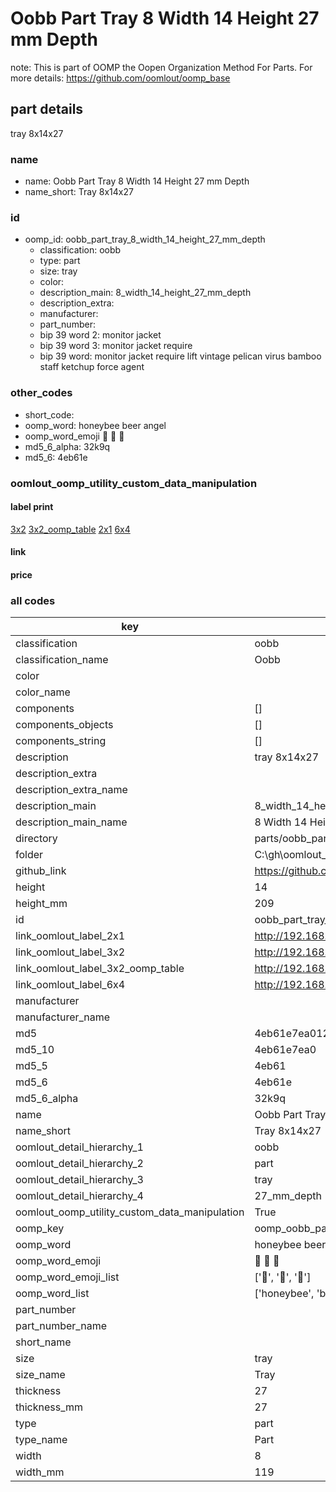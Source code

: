 # Oobb Part Tray 8 Width 14 Height 27 mm Depth  

note: This is part of OOMP the Oopen Organization Method For Parts. For more details: https://github.com/oomlout/oomp_base

##  part details
  



tray 8x14x27



### name
* name: Oobb Part Tray 8 Width 14 Height 27 mm Depth
* name_short: Tray 8x14x27 
### id
* oomp_id: oobb_part_tray_8_width_14_height_27_mm_depth
  * classification: oobb
  * type: part
  * size: tray
  * color: 
  * description_main: 8_width_14_height_27_mm_depth
  * description_extra: 
  * manufacturer: 
  * part_number: 
  * bip 39 word 2: monitor jacket
  * bip 39 word 3: monitor jacket require
  * bip 39 word: monitor jacket require lift vintage pelican virus bamboo staff ketchup force agent

### other_codes
* short_code: 
* oomp_word: honeybee beer angel
* oomp_word_emoji :honeybee: :beer: :angel:
* md5_6_alpha: 32k9q
* md5_6: 4eb61e






### oomlout_oomp_utility_custom_data_manipulation
#### label print
[3x2](http://192.168.1.245:1112/?label=oomp%2032k9q)
[3x2_oomp_table](http://192.168.1.108:1112/?label=oomp%2032k9q)
[2x1](http://192.168.1.242:1112/?label=oomp%2032k9q)
[6x4](http://192.168.1.55:1112/?label=oomp%2032k9q)    

#### link

                              

#### price







### all codes 
| key | value |  
| --- | --- |  
| classification | oobb |  
| classification_name | Oobb |  
| color |  |  
| color_name |  |  
| components | [] |  
| components_objects | [] |  
| components_string | [] |  
| description | tray 8x14x27 |  
| description_extra |  |  
| description_extra_name |  |  
| description_main | 8_width_14_height_27_mm_depth |  
| description_main_name | 8 Width 14 Height 27 mm Depth |  
| directory | parts/oobb_part_tray_8_width_14_height_27_mm_depth |  
| folder | C:\gh\oomlout_oobb_version_4_generated_parts\parts\oobb_part_tray_8_width_14_height_27_mm_depth |  
| github_link | https://github.com/oomlout/oomlout_oomp_part_src/tree/main/parts/oobb_part_tray_8_width_14_height_27_mm_depth |  
| height | 14 |  
| height_mm | 209 |  
| id | oobb_part_tray_8_width_14_height_27_mm_depth |  
| link_oomlout_label_2x1 | http://192.168.1.242:1112/?label=oomp%2032k9q |  
| link_oomlout_label_3x2 | http://192.168.1.245:1112/?label=oomp%2032k9q |  
| link_oomlout_label_3x2_oomp_table | http://192.168.1.108:1112/?label=oomp%2032k9q |  
| link_oomlout_label_6x4 | http://192.168.1.55:1112/?label=oomp%2032k9q |  
| manufacturer |  |  
| manufacturer_name |  |  
| md5 | 4eb61e7ea0121e92897a18176e1dc478 |  
| md5_10 | 4eb61e7ea0 |  
| md5_5 | 4eb61 |  
| md5_6 | 4eb61e |  
| md5_6_alpha | 32k9q |  
| name | Oobb Part Tray 8 Width 14 Height 27 mm Depth |  
| name_short | Tray 8x14x27  |  
| oomlout_detail_hierarchy_1 | oobb |  
| oomlout_detail_hierarchy_2 | part |  
| oomlout_detail_hierarchy_3 | tray |  
| oomlout_detail_hierarchy_4 | 27_mm_depth |  
| oomlout_oomp_utility_custom_data_manipulation | True |  
| oomp_key | oomp_oobb_part_tray_8_width_14_height_27_mm_depth |  
| oomp_word | honeybee beer angel |  
| oomp_word_emoji | :honeybee: :beer: :angel: |  
| oomp_word_emoji_list | [':honeybee:', ':beer:', ':angel:'] |  
| oomp_word_list | ['honeybee', 'beer', 'angel'] |  
| part_number |  |  
| part_number_name |  |  
| short_name |  |  
| size | tray |  
| size_name | Tray |  
| thickness | 27 |  
| thickness_mm | 27 |  
| type | part |  
| type_name | Part |  
| width | 8 |  
| width_mm | 119 |  

